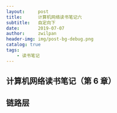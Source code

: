 ```yaml
---
layout:     post
title:      计算机网络读书笔记六
subtitle:   自定向下
date:       2019-07-07
author:     zwilpan
header-img: img/post-bg-debug.png
catalog: true
tags:
    - 读书笔记
---
```


## 计算机网络读书笔记（第 6 章）

## 链路层
